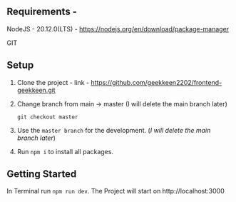 ## Requirements - 
NodeJS - 20.12.0(LTS) - https://nodejs.org/en/download/package-manager

GIT 


## Setup
1. Clone the project - link - https://github.com/geekkeen2202/frontend-geekkeen.git

2. Change branch from main -> master (I will delete the main branch later) 

   <code>git checkout master</code>

3. Use the ```master branch```  for the development. (<i>I will delete the main branch later</i>)

4. Run ```npm i``` to install all packages.

## Getting Started

 In Terminal run ```npm run dev```. The Project will start on http://localhost:3000
 



